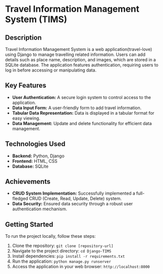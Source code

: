 # Travel Information Management System (TIMS)

## Description

Travel Information Management System is a web application(travel-love) using Django to manage travelling related information. Users can add details such as place name, description, and images, which are stored in a SQLite database. The application features authentication, requiring users to log in before accessing or manipulating data.

## Key Features

- **User Authentication:** A secure login system to control access to the application.
- **Data Input Form:** A user-friendly form to add travel information.
- **Tabular Data Representation:** Data is displayed in a tabular format for easy viewing.
- **Data Management:** Update and delete functionality for efficient data management.

## Technologies Used

- **Backend:** Python, Django
- **Frontend:** HTML, CSS
- **Database:** SQLite

## Achievements

- **CRUD System Implementation:** Successfully implemented a full-fledged CRUD (Create, Read, Update, Delete) system.
- **Data Security:** Ensured data security through a robust user authentication mechanism.

## Getting Started

To run the project locally, follow these steps:

1. Clone the repository: `git clone [repository-url]`
2. Navigate to the project directory: `cd Django-TIMS`
3. Install dependencies: `pip install -r requirements.txt`
4. Run the application: `python manage.py runserver`
5. Access the application in your web browser: `http://localhost:8000`
